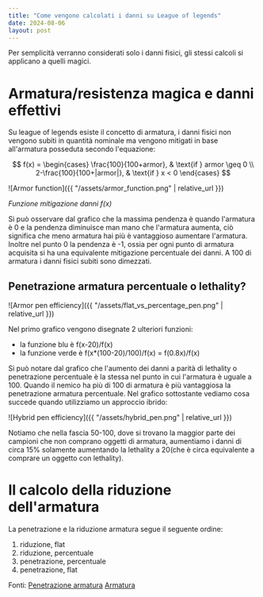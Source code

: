 ```yaml
---
title: "Come vengono calcolati i danni su League of legends"
date: 2024-08-06
layout: post
---
```


Per semplicità verranno considerati solo i danni fisici, gli stessi calcoli si applicano a quelli magici.

# Armatura/resistenza magica e danni effettivi

Su league of legends esiste il concetto di armatura, i danni fisici non vengono subiti in quantità nominale ma vengono mitigati in base all'armatura posseduta secondo l'equazione:

$$
f(x) = 
\begin{cases} 
    \frac{100}{100+armor}, & \text{if } armor \geq 0 \\
    2-\frac{100}{100+|armor|}, & \text{if } x < 0 
\end{cases}
$$

![Armor function]({{ "/assets/armor_function.png" | relative_url }})

*Funzione mitigazione danni f(x)*

Si può osservare dal grafico che la massima pendenza è quando l'armatura è 0 e la pendenza diminuisce man mano che l'armatura aumenta, ciò significa che meno armatura hai più è vantaggioso aumentare l'armatura.
Inoltre nel punto 0 la pendenza è -1, ossia per ogni punto di armatura acquisita si ha una equivalente mitigazione percentuale dei danni. A 100 di armatura i danni fisici subiti sono dimezzati.

## Penetrazione armatura percentuale o lethality?

![Armor pen efficiency]({{ "/assets/flat_vs_percentage_pen.png" | relative_url }})

Nel primo grafico vengono disegnate 2 ulteriori funzioni:

- la funzione blu è f(x-20)/f(x)
- la funzione verde è f(x*(100-20)/100)/f(x) = f(0.8x)/f(x)

Si può notare dal grafico che l'aumento dei danni a parità di lethality o penetrazione percentuale è la stessa nel punto in cui l'armatura è uguale a 100. Quando il nemico ha più di 100 di armatura è più vantaggiosa la penetrazione armatura percentuale.
Nel grafico sottostante vediamo cosa succede quando utilizziamo un approccio ibrido:

![Hybrid pen efficiency]({{ "/assets/hybrid_pen.png" | relative_url }})

Notiamo che nella fascia 50-100, dove si trovano la maggior parte dei campioni che non comprano oggetti di armatura, aumentiamo i danni di circa 15% solamente aumentando la lethality a 20(che è circa equivalente a comprare un oggetto con lethality).

# Il calcolo della riduzione dell'armatura
La penetrazione e la riduzione armatura segue il seguente ordine:

1) riduzione, flat
2) riduzione, percentuale
3) penetrazione, percentuale
4) penetrazione, flat


Fonti:
[Penetrazione armatura](https://leagueoflegends.fandom.com/wiki/Armor_penetration)
[Armatura](https://leagueoflegends.fandom.com/wiki/Armor)
